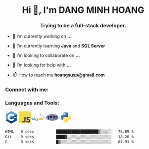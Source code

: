 <h1 align="center">Hi 👋, I'm DANG MINH HOANG</h1>
<h3 align="center">Trying to be a full-stack developer.</h3>

- 🔭 I’m currently working on **...**

- 🌱 I’m currently learning **Java** and **SQL Server**

- 👯 I’m looking to collaborate on **...**

- 🤝 I’m looking for help with **...**

- 📫 How to reach me **hoangsusp@gmail.com**

<h3 align="left">Connect with me:</h3>
<p align="left">
</p>

<h3 align="left">Languages and Tools:</h3>
<p align="left"> <a href="https://www.w3schools.com/cpp/" target="_blank" rel="noreferrer"> <img src="https://raw.githubusercontent.com/devicons/devicon/master/icons/cplusplus/cplusplus-original.svg" alt="cplusplus" width="40" height="40"/> </a> <a href="https://developer.mozilla.org/en-US/docs/Web/JavaScript" target="_blank" rel="noreferrer"> <img src="https://raw.githubusercontent.com/devicons/devicon/master/icons/javascript/javascript-original.svg" alt="javascript" width="40" height="40"/> </a> <a href="https://www.mysql.com/" target="_blank" rel="noreferrer"> <img src="https://raw.githubusercontent.com/devicons/devicon/master/icons/mysql/mysql-original-wordmark.svg" alt="mysql" width="40" height="40"/> </a> <a href="https://www.php.net" target="_blank" rel="noreferrer"> <img src="https://raw.githubusercontent.com/devicons/devicon/master/icons/php/php-original.svg" alt="php" width="40" height="40"/> </a> <a href="https://www.python.org" target="_blank" rel="noreferrer"> <img src="https://raw.githubusercontent.com/devicons/devicon/master/icons/python/python-original.svg" alt="python" width="40" height="40"/> </a> </p>

<!--START_SECTION:waka-->

```txt
HTML   0 secs          ███████████████████▒░░░░░   76.89 %
Git    0 secs          ████▓░░░░░░░░░░░░░░░░░░░░   18.20 %
C      0 secs          █▒░░░░░░░░░░░░░░░░░░░░░░░   04.91 %
```

<!--END_SECTION:waka-->
